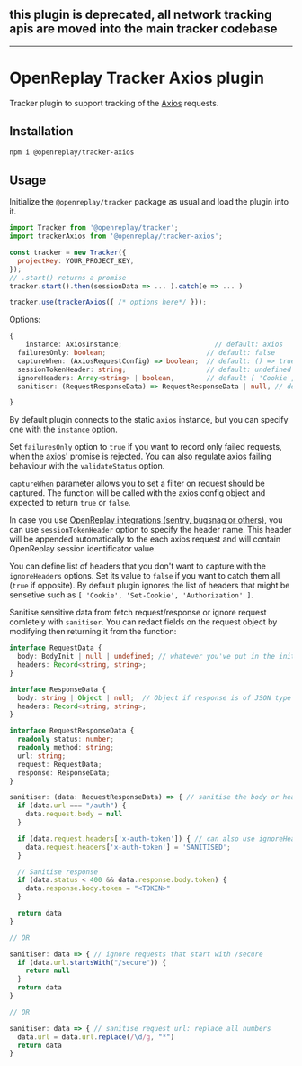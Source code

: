 ## this plugin is deprecated, all network tracking apis are moved into the main tracker codebase
______

# OpenReplay Tracker Axios plugin

Tracker plugin to support tracking of the [Axios](https://axios-http.com/) requests.

## Installation

```bash
npm i @openreplay/tracker-axios
```

## Usage

Initialize the `@openreplay/tracker` package as usual and load the plugin into it.

```js
import Tracker from '@openreplay/tracker';
import trackerAxios from '@openreplay/tracker-axios';

const tracker = new Tracker({
  projectKey: YOUR_PROJECT_KEY,
});
// .start() returns a promise
tracker.start().then(sessionData => ... ).catch(e => ... )

tracker.use(trackerAxios({ /* options here*/ }));
```
Options:

```ts
{
	instance: AxiosInstance;                       // default: axios
  failuresOnly: boolean;                         // default: false
  captureWhen: (AxiosRequestConfig) => boolean;  // default: () => true
  sessionTokenHeader: string;                    // default: undefined
  ignoreHeaders: Array<string> | boolean,        // default [ 'Cookie', 'Set-Cookie', 'Authorization' ]
  sanitiser: (RequestResponseData) => RequestResponseData | null, // default: undefined

}
```

By default plugin connects to the static `axios` instance, but you can specify one with the `instance` option.

Set `failuresOnly` option to `true` if you want to record only failed requests, when the axios' promise is rejected. You can also [regulate](https://github.com/axios/axios#request-config) axios failing behaviour with the `validateStatus` option.

`captureWhen` parameter allows you to set a filter on request should be captured. The function will be called with the axios config object and expected to return `true` or `false`.

In case you use [OpenReplay integrations (sentry, bugsnag or others)](https://docs.openreplay.com/integrations), you can use `sessionTokenHeader` option to specify the header name. This header will be appended automatically to the each axios request and will contain OpenReplay session identificator value.

You can define list of headers that you don't want to capture with the `ignoreHeaders` options. Set its value to `false` if you want to catch them all (`true` if opposite). By default plugin ignores the list of headers that might be sensetive such as `[ 'Cookie', 'Set-Cookie', 'Authorization' ]`.

Sanitise sensitive data from fetch request/response or ignore request comletely with `sanitiser`. You can redact fields on the request object by modifying then returning it from the function:

```typescript
interface RequestData {
  body: BodyInit | null | undefined; // whatewer you've put in the init.body in fetch(url, init)
  headers: Record<string, string>;
}

interface ResponseData {
  body: string | Object | null;  // Object if response is of JSON type
  headers: Record<string, string>;
}

interface RequestResponseData {
  readonly status: number;
  readonly method: string;
  url: string;
  request: RequestData;
  response: ResponseData;
}

sanitiser: (data: RequestResponseData) => { // sanitise the body or headers
  if (data.url === "/auth") {
    data.request.body = null
  }

  if (data.request.headers['x-auth-token']) { // can also use ignoreHeaders option instead
    data.request.headers['x-auth-token'] = 'SANITISED';
  }

  // Sanitise response
  if (data.status < 400 && data.response.body.token) {
    data.response.body.token = "<TOKEN>"  
  }

  return data
}

// OR

sanitiser: data => { // ignore requests that start with /secure
  if (data.url.startsWith("/secure")) {
    return null
  }
  return data
}

// OR

sanitiser: data => { // sanitise request url: replace all numbers
  data.url = data.url.replace(/\d/g, "*")
  return data
}
```
